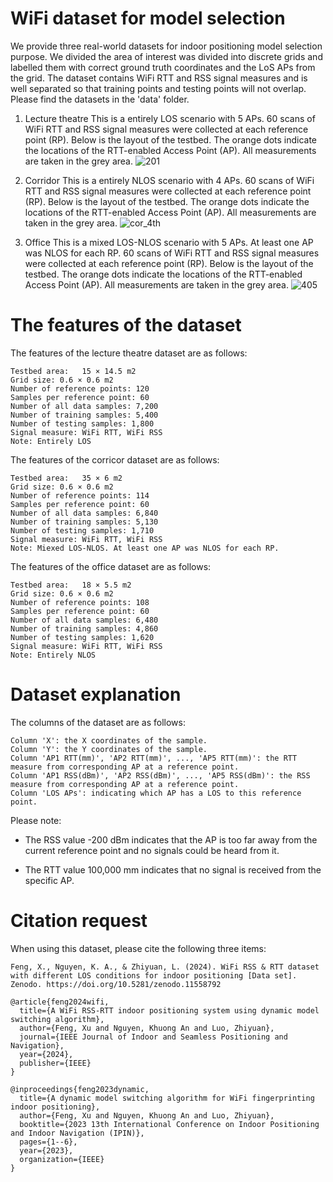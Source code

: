 WiFi dataset for model selection
========================
We provide three real-world datasets for indoor positioning model selection purpose. We divided the area of interest was divided into discrete grids and labelled them with correct ground truth coordinates and the LoS APs from the grid. The dataset contains WiFi RTT and RSS signal measures and is well separated so that training points and testing points will not overlap. Please find the datasets in the 'data' folder.

1. Lecture theatre
This is a entirely LOS scenario with 5 APs. 60 scans of WiFi RTT and RSS signal measures were collected at each reference point (RP).
Below is the layout of the testbed. The orange dots indicate the locations of the RTT-enabled Access Point (AP). All measurements are taken in the grey area.
![201](https://github.com/Fx386483710/WiFi-dataset/assets/101070586/3cfca446-c1e2-49ac-bbbe-3cd42f19c0b1)

2. Corridor
This is a entirely NLOS scenario with 4 APs. 60 scans of WiFi RTT and RSS signal measures were collected at each reference point (RP).
Below is the layout of the testbed. The orange dots indicate the locations of the RTT-enabled Access Point (AP). All measurements are taken in the grey area.
![cor_4th](https://github.com/Fx386483710/WiFi-dataset/assets/101070586/e4bc6c31-ef88-41b4-b7d0-42540b3fd0ad)

3. Office
This is a mixed LOS-NLOS scenario with 5 APs. At least one AP was NLOS for each RP. 60 scans of WiFi RTT and RSS signal measures were collected at each reference point (RP).
Below is the layout of the testbed. The orange dots indicate the locations of the RTT-enabled Access Point (AP). All measurements are taken in the grey area.
![405](https://github.com/Fx386483710/WiFi-dataset/assets/101070586/e87b31ed-7677-4c52-ad7c-c882c71059d3)

The features of the dataset
========================

The features of the lecture theatre dataset are as follows:

```
Testbed area:	15 × 14.5 m2
Grid size: 0.6 × 0.6 m2
Number of reference points: 120
Samples per reference point: 60
Number of all data samples: 7,200
Number of training samples: 5,400
Number of testing samples: 1,800
Signal measure: WiFi RTT, WiFi RSS
Note: Entirely LOS
```

The features of the corricor dataset are as follows:

```
Testbed area:	35 × 6 m2
Grid size: 0.6 × 0.6 m2
Number of reference points: 114
Samples per reference point: 60
Number of all data samples: 6,840
Number of training samples: 5,130
Number of testing samples: 1,710
Signal measure: WiFi RTT, WiFi RSS
Note: Miexed LOS-NLOS. At least one AP was NLOS for each RP.
```

The features of the office dataset are as follows:

```
Testbed area:	18 × 5.5 m2
Grid size: 0.6 × 0.6 m2
Number of reference points: 108
Samples per reference point: 60
Number of all data samples: 6,480
Number of training samples: 4,860
Number of testing samples: 1,620
Signal measure: WiFi RTT, WiFi RSS
Note: Entirely NLOS
```

Dataset explanation
========================

The columns of the dataset are as follows:

```
Column 'X': the X coordinates of the sample.
Column 'Y': the Y coordinates of the sample.
Column 'AP1 RTT(mm)', 'AP2 RTT(mm)', ..., 'AP5 RTT(mm)': the RTT measure from corresponding AP at a reference point.
Column 'AP1 RSS(dBm)', 'AP2 RSS(dBm)', ..., 'AP5 RSS(dBm)': the RSS measure from corresponding AP at a reference point.
Column 'LOS APs': indicating which AP has a LOS to this reference point.
```

Please note:

* The RSS value -200 dBm indicates that the AP is too far away from the current reference point and no signals could be heard from it. 

* The RTT value 100,000 mm indicates that no signal is received from the specific AP.

Citation request
========================
When using this dataset, please cite the following three items:
```
Feng, X., Nguyen, K. A., & Zhiyuan, L. (2024). WiFi RSS & RTT dataset with different LOS conditions for indoor positioning [Data set]. Zenodo. https://doi.org/10.5281/zenodo.11558792
```
 
```
@article{feng2024wifi,
  title={A WiFi RSS-RTT indoor positioning system using dynamic model switching algorithm},
  author={Feng, Xu and Nguyen, Khuong An and Luo, Zhiyuan},
  journal={IEEE Journal of Indoor and Seamless Positioning and Navigation},
  year={2024},
  publisher={IEEE}
}
```
```
@inproceedings{feng2023dynamic,
  title={A dynamic model switching algorithm for WiFi fingerprinting indoor positioning},
  author={Feng, Xu and Nguyen, Khuong An and Luo, Zhiyuan},
  booktitle={2023 13th International Conference on Indoor Positioning and Indoor Navigation (IPIN)},
  pages={1--6},
  year={2023},
  organization={IEEE}
}
```
